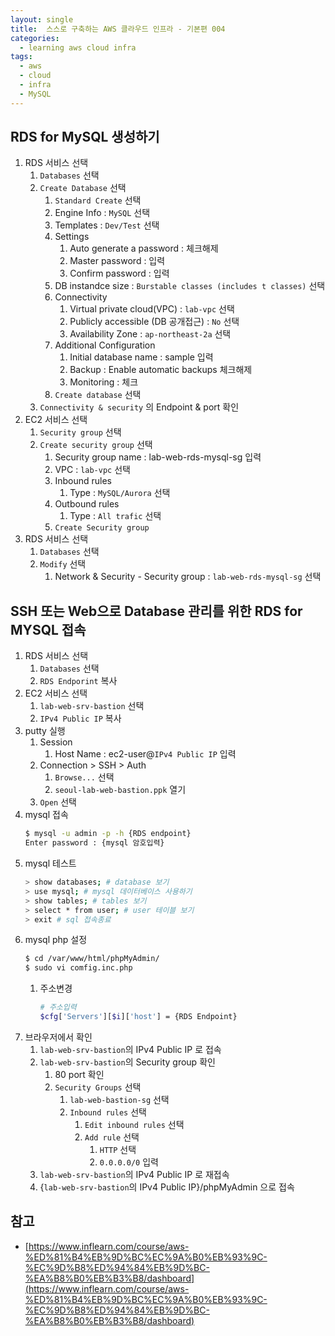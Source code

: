```yaml
---
layout: single
title:  스스로 구축하는 AWS 클라우드 인프라 - 기본편 004
categories: 
  - learning aws cloud infra
tags: 
  - aws
  - cloud
  - infra
  - MySQL
---
```


## RDS for MySQL 생성하기

1. RDS 서비스 선택
    1. `Databases` 선택
    1. `Create Database` 선택
        1. `Standard Create` 선택
        1. Engine Info : `MySQL` 선택
        1. Templates : `Dev/Test` 선택
        1. Settings
            1. Auto generate a password : 체크해제
            1. Master password : 입력
            1. Confirm password : 입력
        1. DB instandce size : `Burstable classes (includes t classes)` 선택
        1. Connectivity
            1. Virtual private cloud(VPC) : `lab-vpc` 선택
            1. Publicly accessible (DB 공개접근) : `No` 선택
            1. Availability Zone : `ap-northeast-2a` 선택
        1. Additional Configuration
            1. Initial database name : sample 입력
            1. Backup : Enable automatic backups 체크해제
            1. Monitoring : 체크
        1. `Create database` 선택
    1. `Connectivity & security` 의 Endpoint & port 확인
1. EC2 서비스 선택
    1. `Security group` 선택
    1. `Create security group` 선택
        1. Security group name : lab-web-rds-mysql-sg 입력
        1. VPC : `lab-vpc` 선택
        1. Inbound rules
            1. Type : `MySQL/Aurora` 선택
        1. Outbound rules
            1. Type : `All trafic` 선택
        1. `Create Security group`
1. RDS 서비스 선택
    1. `Databases` 선택
    1. `Modify` 선택
        1. Network & Security - Security group : `lab-web-rds-mysql-sg` 선택

## SSH 또는 Web으로 Database 관리를 위한 RDS for MYSQL 접속

1. RDS 서비스 선택
    1. `Databases` 선택
    1. `RDS Endporint` 복사
1. EC2 서비스 선택
    1. `lab-web-srv-bastion` 선택
    1. `IPv4 Public IP` 복사
1. putty 실행
    1. Session
        1. Host Name : ec2-user@`IPv4 Public IP` 입력
    1. Connection > SSH > Auth
        1. `Browse...` 선택
        1. `seoul-lab-web-bastion.ppk` 열기
    1. `Open` 선택
1. mysql 접속
    ```bash
    $ mysql -u admin -p -h {RDS endpoint}
    Enter password : {mysql 암호입력}
    ```
1. mysql 테스트
    ```bash
    > show databases; # database 보기
    > use mysql; # mysql 데이터베이스 사용하기
    > show tables; # tables 보기
    > select * from user; # user 테이블 보기
    > exit # sql 접속종료
    ```
1. mysql php 설정
    ```bash
    $ cd /var/www/html/phpMyAdmin/
    $ sudo vi comfig.inc.php
    ```
    1. 주소변경
        ```bash
        # 주소입력
        $cfg['Servers'][$i]['host'] = {RDS Endpoint}
        ```
1. 브라우저에서 확인
    1. `lab-web-srv-bastion`의 IPv4 Public IP 로 접속
    1. `lab-web-srv-bastion`의 Security group 확인
        1. 80 port 확인
        1. `Security Groups` 선택
            1. `lab-web-bastion-sg` 선택
            1. `Inbound rules` 선택
                1. `Edit inbound rules` 선택
                1. `Add rule` 선택
                    1. `HTTP` 선택
                    1. `0.0.0.0/0` 입력
    1. `lab-web-srv-bastion`의 IPv4 Public IP 로 재접속
    1. {`lab-web-srv-bastion`의 IPv4 Public IP}/phpMyAdmin 으로 접속

## 참고
- [https://www.inflearn.com/course/aws-%ED%81%B4%EB%9D%BC%EC%9A%B0%EB%93%9C-%EC%9D%B8%ED%94%84%EB%9D%BC-%EA%B8%B0%EB%B3%B8/dashboard](https://www.inflearn.com/course/aws-%ED%81%B4%EB%9D%BC%EC%9A%B0%EB%93%9C-%EC%9D%B8%ED%94%84%EB%9D%BC-%EA%B8%B0%EB%B3%B8/dashboard)